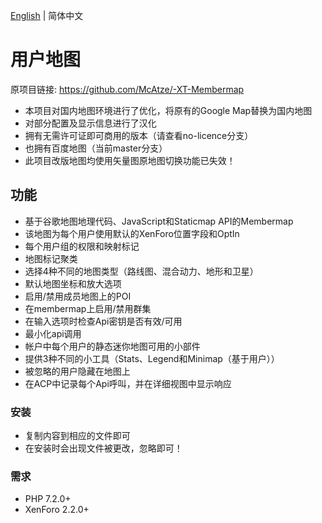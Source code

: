 [English](readme.md) | 简体中文

# 用户地图
原项目链接: https://github.com/McAtze/-XT-Membermap
- 本项目对国内地图环境进行了优化，将原有的Google Map替换为国内地图
- 对部分配置及显示信息进行了汉化
- 拥有无需许可证即可商用的版本（请查看no-licence分支）
- 也拥有百度地图（当前master分支）
- 此项目改版地图均使用矢量图原地图切换功能已失效！

## 功能
- 基于谷歌地图地理代码、JavaScript和Staticmap API的Membermap
- 该地图为每个用户使用默认的XenForo位置字段和OptIn
- 每个用户组的权限和映射标记
- 地图标记聚类
- 选择4种不同的地图类型（路线图、混合动力、地形和卫星）
- 默认地图坐标和放大选项
- 启用/禁用成员地图上的POI
- 在membermap上启用/禁用群集
- 在输入选项时检查Api密钥是否有效/可用
- 最小化api调用
- 帐户中每个用户的静态迷你地图可用的小部件
- 提供3种不同的小工具（Stats、Legend和Minimap（基于用户））
- 被忽略的用户隐藏在地图上
- 在ACP中记录每个Api呼叫，并在详细视图中显示响应

### 安装
- 复制内容到相应的文件即可
- 在安装时会出现文件被更改，忽略即可！
### 需求

- PHP 7.2.0+
- XenForo 2.2.0+
